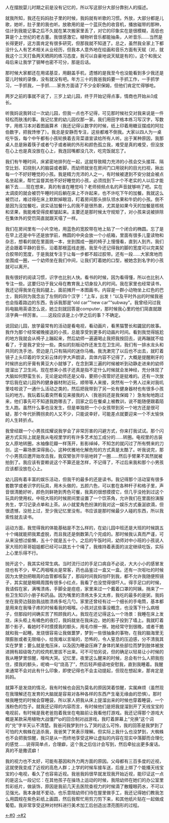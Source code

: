 人在摆脱婴儿时期之前是没有记忆的，所以写这部分大部分靠别人的描述。

就我所知，我还在妈妈肚子里的时候，我妈就有听歌的习惯。外放，大部分都是儿歌，她听，肚子里的我也听。放歌用的是一个蓝灰色的收音机，播放磁带的那种，估计到我能记事之后不久就在某次搬家里丢了，对它的印象实在是很模糊，高低也算是个上世纪的老古董。我很感激它。植物听音乐都能抽条，人听音乐……当然是长得更好，这方面肯定有很多研究，但那我就不知道了。总之，虽然我全家上下都没什么人有艺术相关从业经历，但我本人意外地在绘画和音乐方面有天赋（对，就我这个三天打鱼两天晒网的练习态度，我可以自豪地说天赋是有的）。这个和我父母后来让我学了钢琴也密不可分，那是后话。

那时候大家都还在用诺基亚，用翻盖手机，遗憾的是我至今也没能看到多少我还是婴儿时候的录像，没有就没有吧。年方三十的我爸我妈要一手抓工作，一手抓学习，一手抓我，一手抓……家务方面请了不少全职保姆，但他们肯定忙得够呛。

两岁之前的事就不说了，三岁上幼儿园，终于开始记得点事，情商也开始从0成长。

听我妈说我转过一次幼儿园，但我一点也不记得，可见那时候社交对我来说是一件轻松而肤浅的事。我记忆里的幼儿园仅那一家。我们用田字格本练习写汉字，写数字，用练习本对着图画算术（我还记得认数字的时候，纸上印着用糖豆摆成的阿拉伯数字，把我馋惨了）。我总是安静而专注，这些都难不倒我。大家以四人为一桌吃午饭，每个中午都有小孩轮换着去背菜谱宣读给所有人听。出于某种原因，我那桌人总是揪着筷子或者勺子或者碗的外形和颜色孤立我，难受是真的难受，但没放在心上也是真没放在心上，我连回嘴都没几次，吃完饭就忘了。

我们有午睡时间，床紧密地排列在一起，这就导致精力充沛的小孩会交头接耳、隔空比划、扣挠别人的脑袋或者脚，而幼师就坐在房间门口用锐利的目光扫视，揪出每一个不好好睡觉的小孩。我是精力充沛的人之一，有时候被逮到不安分就会被点名坐起来，帮忙监督其他不好好睡觉的小孩，必须找到下一个不老实的人以后才能躺下去……现在想来，真的有谁在睡觉吗？老师频频点名的声音就够响了吧。实在太调皮的就会被罚午睡时间后躺在床上不许起来，也不许吃下午的加餐。我就这么被罚过，难过得在床上默默掉眼泪，盯着房间那头排队领水果和牛奶的小孩。倒不是因为没加餐吃，说实话加餐什么的我不是很热衷，尤其是如果今天的加餐是核桃和坚果，我能难受得皮都皱起来。主要还是那时候太守规矩了，对小孩来说被排除在集体外的受罚简直就跟天塌了一样。

我们在房间里有一小片空地，用蓝色的宽胶带在地上贴了一个闭合的椭圆。忘了是在早上还是中午还是放学前，椭圆的中央会放一个小纸箱，里面有很多儿童读物和杂志，想看的就在里面挑一本，坐到围成一圈的椅子上慢慢看，直到人到齐。我们还会跟着平静的音乐，沿着那根蓝线走圈，我至今还记得我的脚的宽度可以完美契合胶带的宽度，于是我就专注于让每一步都不超过胶带。还有一段……大家席地而坐围成一圈，一个幼师坐在我们中间，让我们盯着她的口型，被她念到名字的小孩就可以离开。

我有很好的阅读习惯，识字也比别人快。看书的时候，因为看得懂，所以也比别人专注一些。这要归功于我父母在教育我上切身投入的时间。我在家里也经常读书，我还记得我坐在我妈腿上，面前摊开一本图画书，内容是一群小动物坐上红色的巴士，我妈则为我念出了左侧的四个汉字：“上车，出发！”以及平时外出的时候我爸也会指着路边的东西，告诉我那是“old car”“new car”“subway”。我曾经问过我妈电脑用英语怎么说，她立刻就回答是computer，那时候我心里的他们简直就跟活字典一样厉害。……这段应该是上小学之后的事？不确定。

说回幼儿园，放学最常有的活动是看电视，看动画片，看黑猫警长和鼹鼠的故事。我作为那个经常被晚接送的小孩，总能享受到更多的动画片时间。看到我觉得尴尬的地方我就会从椅子上蹦起来，然后幼师一遍遍喝止我把我按回去，说再蹦就不给看了，于是我才安分一些。类似的刻板动作还发生在卫生间，我们有一排水龙头和共同的洗手池，旁边是几只有隔间的迷你马桶。我洗漱完了以后也不出去，就盯着镜子上头印着的华文彩云体的字大声朗读，具体内容不记得了，大概是提醒刷牙的时候挤出的牙膏有黄豆大小就够了，在念到第三遍的时候被听到动静走进来的幼师提溜出了卫生间。现在想来小孩子还真是指不定什么时候就会发神经，充分体现了大脑如何野蛮生长，无论是幼师还是父母，要把小孩管好还是挺难的。还有一次放学后我在幼儿园外的健身器材附近玩，顺带等人来接，突然有一个男人过来对我叽里哇啦说了一通什么活动之类的，然后把我带到了另一处有健身器材也有很多小孩玩的地方。我玩着玩着突然看见来接我的人（我爸妈还是我保姆？）急匆匆地跑过来，他们事先可不知道我跑哪去了，回家之后在餐桌上被教训，说不能随便跟着陌生人跑。虽然什么事也没发生，但是单独把一个小女孩带到另一个地方还是很可疑，那个年代折腾拐卖的人又不少，只能说幸好，可能差点就要迎来一个不太愉快的人生转折点。

我曾经跟一个小男孩炫耀说我学会了非常厉害的闪避方式，你来打我试试。那个闪避方式实际上就是我从电视里学的有许多艺术加工成分的……转圈。电视里的古装女人原地转圈，水袖像花瓣一样荡开，影影绰绰，不知怎的就闪过了所有劈来的刀剑，这一幕场景深得我心，这种优雅地化解危险的方式真是太酷了。听我说完，那个小男孩应邀开始攻击我，我双臂张开华丽地转了一圈……然后手臂果不其然就被拍到了。我应该有耍赖说这个不算还是怎样，不记得了，不过后来我和那个小男孩应该都没放在心上。

幼儿园有着丰富的娱乐活动，但我干的最多的还是读书。我记得那个活动室有很多套数学或者识字的玩具，用木头做的，五颜六色，可以套在各种杆子和格子里，声音很清脆好听，颜色则鲜艳到秀色可餐，我真的很想摸摸它，但几乎没抢到过这个玩具的使用权。中班大班的时候房间里设置了一个饮茶角，允许我们在里面扮演服务生，学习记录点单和上茶。从小就爱角色扮演的我对这一娱乐方式垂涎欲滴，但很遗憾，没抢上过，至少我记忆里没有。书应该是那时候最少人碰的东西，所以我索性就去读书。

运动方面，我觉得我的体能基础是不怎么样的，在幼儿园中班还是大班的时候跳五十个绳就能把我累虚脱，而且我还是倒数第几个完成的。那时候我认真而严谨，可从来没想过偷懒，五十个就是五十个。之后的午饭时间，幼师对中小班的小孩说人家大班的哥哥姐姐都已经可以跳五十个绳了，我维持着表面的淡定继续吃饭，实际上心里乐得不行。

抛开这个，我其实经常生病。当时流行过的手足口病自不必说，大大小小的感冒发烧也有不少，甲乙丙咽喉炎是常客，药也品鉴过一盒又一盒。还有一次呕吐的时候因为太使劲把眼周的血管都咳裂了，那段时间我妈怕吓到我，都不允许我随便照镜子，其实就是眼睛周围有很多小红点，我看了也没觉得很吓人。得手足口的时候，我请假在家，满嘴溃疡，手脚全是痘痘，家里来过一个戴着口罩的阿姨，捎来了一些卫生知识小册子和药品。因为嘴里的溃疡太多又太疼，我吃的最多的是粥，我妈坐在我旁边鼓励我战胜溃疡多吃几勺。家里还曾经有过一个细长的手电筒，基本都是用来在我嗓子疼的时候看我的咽喉。小孩对这些事没概念，也没落下什么病根子，但那段时间确实苦了照顾我的人。我现在还记得这么一个场景：我睡在床上发烧，床头柜上有橘色的夜灯，我妈就坐在我床边，她的影子投到了墙上。我就盯着那个影子，看她时不时摸摸我的额头，用毛巾擦一擦。她经常守到很晚，或者干脆就和我一起睡。发烧很容易让我做噩梦，梦到一些很抽象的事物，在我的脑海里无限膨胀或者无限缩小，给我难以言喻的，恐怖的，令人窒息的压迫感，分不清我其实在梦里；要么就是鬼压床，以及因为睡姿压麻了身体的某些部位而梦到肢体被放进拥有超级吸力的绞肉机里拔不出来。可不可怕另说，但的确足以轻易让小时候的我从睡梦里惊醒，嚎啕大哭。记忆里，夜里这么醒来的时候，总会有什么人把我抱住，摸我的额头，呢喃一句“烧高了”，然后轻声细语地安慰我，直到我睡着。我醒来通常不会对此有什么印象，即使记得也不会主动提起，但现在想起来，那肯定是妈妈。

就算不是发烧的情况，我有时候也会因为莫名的原因哭着惊醒，实属麻烦（虽然现在我理解还在发育的大脑就是容易对各种各样的东西产生毫无缘由的恐惧）。那时候我睡觉的时候会穿睡袋，所以家人把我从床上提溜出来的时候也穿着睡袋，一个浅粉色的包子。就我还记得的内容而言，有时候他们是把我提溜到开了天线宝宝的电视前，有时候是我老爸抱着我坐在电脑前让我看他打游戏。我还记得那个游戏大概是某款采用植物大战僵尸ip的回合制对战游戏，我盯着屏幕上“兑换”这个词的“兑”字半天认不清楚。我爸问我梦到什么了哭的这么可怜，我的回答是我梦到了可怕的大蜘蛛在追杀我，我爸笑了笑表示理解。但实际上我什么也没梦到，大蜘蛛也不会把我惊醒，我只是从一而终地享受这种让虚拟的内容在现实中落脚而合理化的感觉……说得简单点，合理癖，这个我之后估计会写到，然后牵扯出更多废话。真的不是撒谎癖！

我的视力也不太好，可能有基因和外力两方面的原因。父母都有三百多度的近视，这就使我变成了近视的高危人群；上学的时候车接车送，后座上绑了个能播天线宝宝的小电视，看久了也容易近视。我爸我妈很早就发现我开始近视，能印证这一点的是这么一段记忆：在其他孩子在操场上运动的时候，我陪幼师在她们的办公室里剪彩纸片，做装饰，原因是我前几天去医院查视力的时候滴了散瞳眼药水，不可以见强光。我本身就不爱动，也乐意陪幼师们待在屋里做手工，我还记得她们教我怎么用圆规在紫色彩纸上画圆，然后我帮忙用剪刀剪下来，和其他纸片贴在一起做成葡萄。我非常享受这种对材料进行美术加工后创造出漂亮图形的过程。

[<-#0](https://carbonmeteor.github.io/post/%230%20-xie-zai-kai-shi-zhi-qian.html)
[->#2](https://carbonmeteor.github.io/post/%232%20-xue-qin-he-chuang-hu.html)